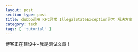 ```yaml
---
layout: post
section-type: post
title: dubbo调用 RPC异常 IllegalStateException异常 解决方案
category: tech
tags: [ 'tutorial' ]
---
```


博客正在建设中~我是测试文章！